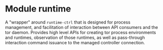 # Module runtime

A "wrapper" around `runtime-ctrl` that is designed for process management, and facilitation 
of interaction between API consumers and the tor daemon. Provides high level APIs for creating
tor process environments and runtimes, observation of those runtimes, as well as pass-through 
interaction command issuance to the managed controller connection.
